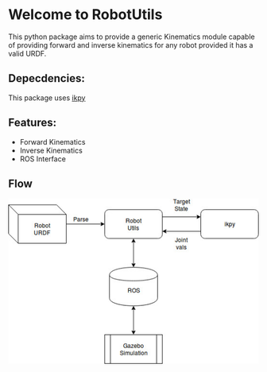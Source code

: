 # Welcome to RobotUtils
This python package aims to provide a generic Kinematics module capable of providing forward and inverse kinematics for any robot provided it has a valid URDF. 

## Depecdencies: 
This package uses [ikpy](https://github.com/Phylliade/ikpy)

## Features: 
* Forward Kinematics
* Inverse Kinematics
* ROS Interface

## Flow
![alt_text](https://github.com/npd15393/RobotUtils/blob/master/laser_surg.jpg "Process Flow")
